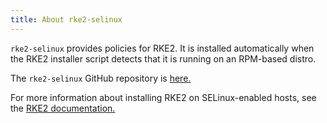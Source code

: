 ```yaml
---
title: About rke2-selinux
---
```


`rke2-selinux` provides policies for RKE2. It is installed automatically when the RKE2 installer script detects that it is running on an RPM-based distro.

The `rke2-selinux` GitHub repository is [here.](https://github.com/rancher/rke2-selinux)

For more information about installing RKE2 on SELinux-enabled hosts, see the [RKE2 documentation.](https://docs.rke2.io/install/methods/#rpm)